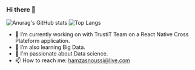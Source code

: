 ### Hi there 👋

![Anurag's GitHub stats](https://github-readme-stats.vercel.app/api?username=HamzaSn)
![Top Langs](https://github-readme-stats.vercel.app/api/top-langs/?username=HamzaSn&exclude_repo=portfolio)
- 🔭 I’m currently working on with TrustiT Team on a React Native Cross Plateform application.
- 🌱 I’m also learning Big Data.
- 💬 I'm passionate about Data science.
- 📫 How to reach me: hamzasnoussi@live.com

